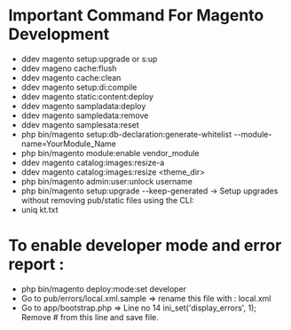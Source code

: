 # Important Command For Magento Development

- ddev magento setup:upgrade or s:up
- ddev mageno cache:flush 
- ddev magento cache:clean 
- ddev magento setup:di:compile
- ddev magento static:content:deploy
- ddev magento sampladata:deploy
- ddev magento sampledata:remove
- ddev magento samplesata:reset
- php bin/magento setup:db-declaration:generate-whitelist --module-name=YourModule_Name
- php bin/magento module:enable vendor_module
- ddev magento catalog:images:resize-a
- ddev magento catalog:images:resize <theme_dir>
- php bin/magento admin:user:unlock username
- php bin/magento setup:upgrade --keep-generated  -> Setup upgrades without removing pub/static files using the CLI:
- uniq kt.txt

# To enable developer mode and error report :
- php bin/magento deploy:mode:set developer
- Go to pub/errors/local.xml.sample => rename this file with : local.xml
- Go to app/bootstrap.php => Line no 14 ini_set('display_errors', 1); Remove # from this line and save file.
